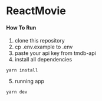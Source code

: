 # ReactMovie

#### How To Run

1. clone this repository
2. cp .env.example to .env
3. paste your api key from tmdb-api
4. install all dependencies

```
yarn install
```

5. running app

```
yarn dev
```

